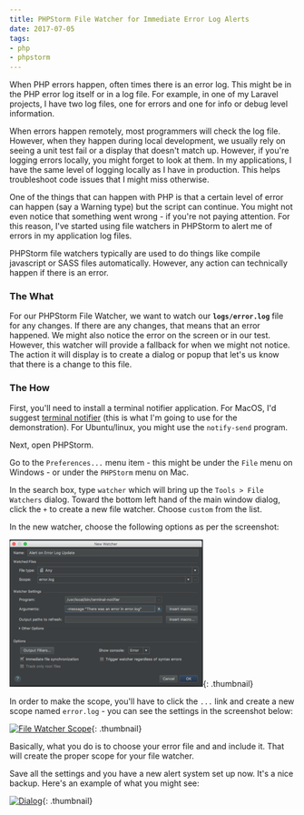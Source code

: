 ```yaml
---
title: PHPStorm File Watcher for Immediate Error Log Alerts
date: 2017-07-05
tags:
- php
- phpstorm
---
```

When PHP errors happen, often times there is an error log.  This might be in the PHP error log itself or in a log file.  For example, in one of my Laravel projects, I have two log files, one for errors and one for info or debug level information.

<!--more-->

When errors happen remotely, most programmers will check the log file.  However, when they happen during local development, we usually rely on seeing a unit test fail or a display that doesn't match up.  However, if you're logging errors locally, you might forget to look at them.  In my applications, I have the same level of logging locally as I have in production.  This helps troubleshoot code issues that I might miss otherwise.

One of the things that can happen with PHP is that a certain level of error can happen (say a Warning type) but the script can continue.  You might not even notice that something went wrong - if you're not paying attention.  For this reason, I've started using file watchers in PHPStorm to alert me of errors in my application log files.

PHPStorm file watchers typically are used to do things like compile javascript or SASS files automatically. However, any action can technically happen if there is an error.

### The What

For our PHPStorm File Watcher, we want to watch our **`logs/error.log`** file for any changes.  If there are any changes, that means that an error happened.  We might also notice the error on the screen or in our test.  However, this watcher will provide a fallback for when we might not notice.  The action it will display is to create a dialog or popup that let's us know that there is a change to this file.

### The How

First, you'll need to install a terminal notifier application.  For MacOS, I'd suggest [terminal notifier](https://github.com/julienXX/terminal-notifier) (this is what I'm going to use for the demonstration).  For Ubuntu/linux, you might use the `notify-send` program.  

Next, open PHPStorm.

Go to the `Preferences...` menu item - this might be under the `File` menu on Windows - or under the `PHPStorm` menu on Mac.

In the search box, type `watcher` which will bring up the `Tools > File Watchers` dialog.  Toward the bottom left hand of the main window dialog, click the `+` to create a new file watcher.  Choose `custom` from the list.

In the new watcher, choose the following options as per the screenshot:

[![File Watcher Dialog](/uploads/2017/phpstorm-file-watcher-dialog.thumbnail.png)](/uploads/2017/phpstorm-file-watcher-dialog.png){: .thumbnail}

In order to make the scope, you'll have to click the `...` link and create a new scope named `error.log` - you can see the settings in the screenshot below:

[![File Watcher Scope](/uploads/2017/phpstorm-file-watcher-scope.thumbnail.png)](/uploads/2017/phpstorm-file-watcher-scope.png){: .thumbnail}

Basically, what you do is to choose your error file and and include it.  That will create the proper scope for your file watcher.

Save all the settings and you have a new alert system set up now.  It's a nice backup.  Here's an example of what you might see:

[![Dialog](/uploads/2017/phpstorm-file-watcher-alert.png)](/uploads/2017/phpstorm-file-watcher-alert.png){: .thumbnail}
